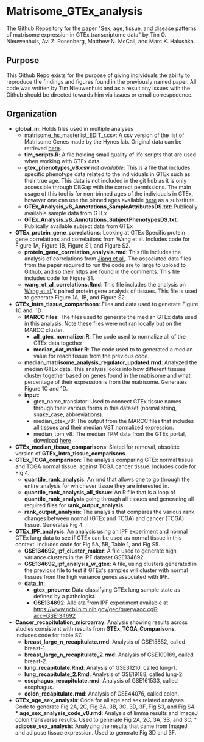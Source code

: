 # Matrisome_GTEx_analysis
The Github Repository for the paper "Sex, age, tissue, and disease patterns of matrisome expression in GTEx transcriptome data" by Tim O. Nieuwenhuis, Avi Z. Rosenberg, Matthew N. McCall, and Marc K. Halushka. 

## Purpose
This Github Repo exists for the purpose of giving individuals the ability to reproduce the findings and figures found in the previously named paper. All code was written by Tim Nieuwenhuis and as a result any issues with the Github should be directed towards him via issues or email correspodence. 

## Organization
* **global_in**: Holds files used in multiple analyses
    *  matrisome_hs_masterlist_EDIT_r.csv: A csv version of the list of Matrisome Genes made by the Hynes lab. Original data can be retrieved [here](http://matrisomeproject.mit.edu/static/media/uploads/Logos/.thumbnails/excel-2010-icon.jpg/excel-2010-icon-40x30.jpg).
    *  **tim_scripts.R**: A file holding small quality of life scripts that are used when working with GTEx data.
    *  **gtex_phenotypes_v8.csv** *not available*: This is a file that includes specific phenotype data related to the individuals in GTEx such as their true age. This data is not included in the git hub as it is only accessible through DBGap with the correct permissions. The main usage of this tool is for non-binned ages of the individuals in GTEx, however one can use the binned ages available [here](https://storage.googleapis.com/gtex_analysis_v8/annotations/GTEx_Analysis_v8_Annotations_SubjectPhenotypesDD.xlsx) as a substitute. 
    *  **GTEx_Analysis_v8_Annotations_SampleAttributesDS.txt**: Publically available sample data from GTEx
    *  **GTEx_Analysis_v8_Annotations_SubjectPhenotypesDS.txt**: Publically available subject data from GTEx
* **GTEx_protein_gene_correlations**: Looking at GTEx Specific protein gene correlations and correlations from Wang et al. Includes code for Figure 1A, Figure 1B, Figure S1, and Figure S2.
  * **protein_gene_correlation_analysis.rmd**: This file includes the analysis of correlations from [Jiang et al.](https://www.sciencedirect.com/science/article/pii/S0092867420310783). The associated data files from the paper required to run the code are to large to upload to Github, and so their https are found in the comments. This file includes code for Figure S1.
  * **wang_et_al_correlations.Rmd**: This file includes the analysis on [Wang et al.](https://www.ncbi.nlm.nih.gov/pmc/articles/PMC6379049/)'s paired protein gene analysis of tissues. This file is used to generate Figure 1A, 1B, and Figure S2. 
* **GTEx_intra_tissue_comparisons**: Files and data used to generate Figure 1C and. 1D
  * **MARCC files**: The files used to generate the median GTEx data used in this analysis. Note these files were not ran locally but on the MARCC cluster.
      * **all_gtex_normalizer.R**: The code used to normalize all of the GTEx data together
      * **median_dat_maker.R**: The code used to  to generated a median value for reach tissue from the previous code.
   * **median_matrisome_analysis_regulator_updated.rmd**: Analyzed the median GTEx data. This analysis looks into how different tissues cluster together based on genes found in the matrisome and what percentage of their expression is from the matrisome. Generates Figure 1C and 1D.
   * **input**:
      * gtex_name_translator: Used to connect GTEx tissue names through their various forms in this dataset (normal string, snake_case, abbreviations).
      * median_gtex_v8: The output from the MARCC files that includes all tissues and their median VST normalized expression.
      * median_tpm_v8: The median TPM data from the GTEx portal, download [here](https://storage.googleapis.com/gtex_analysis_v8/rna_seq_data/GTEx_Analysis_2017-06-05_v8_RNASeQCv1.1.9_gene_tpm.gct.gz)
* **GTEx_median_tissue_comparisons**: Slated for removal, obsolete version of **GTEx_intra_tissue_comparisons**.
* **GTEx_TCGA_comparison**: The analysis comparing GTEx normal tissue and TCGA normal tissue, against TCGA cancer tissue. Includes code for Fig 4.
   * **quantile_rank_analysis**: An rmd that allows one to go through the entire analysis for whichever tissue they are interested in.
   * **quantile_rank_analysis_all_tissue**: An R file that is a loop of **quantile_rank_analysis** going through all tissues and generating all required files for **rank_output_analysis**.
   * **rank_output_analysis**: The analysis that compares the various rank changes between normal (GTEx and TCGA) and cancer (TCGA) tissue. Generates Fig 4.
* **GTEx_IPF_analysis**: An analysis using an IPF experiment and normal GTEx lung data to see if GTEx can be used as normal tissue in this context. Includes code for Fig 5A, 5B, Table 1, and Fig S5.
   * **GSE134692_ipf_cluster_maker**: A file used to generate high variance clusters in the IPF dataset GSE134692.
   * **GSE134692_ipf_analysis_w_gtex**: A file, using clusters generated in the previous file to test if GTEx's samples will cluster with normal tissues from the high variance genes associated with IPF.
   * **data_in**:
      * **gtex_pneumo**: Data classifying GTEx lung sample state as defined by a pathologist.
      * **GSE134692**: Alld ata from IPF experiment available at https://www.ncbi.nlm.nih.gov/geo/query/acc.cgi?acc=GSE134692
* **Cancer_recapitulation_microarray**: Analysis showing results across studies consistent with results from **GTEx_TCGA_Comparisons**. Includes code for table S7.
   * **breast_large_n_recapitulate.rmd**: Analysis of GSE15852, called breast-1.
   * **breast_large_n_recapitulate_2.rmd**: Analysis of GSE109169, called breast-2.
   * **lung_recapitulate.Rmd**: Analysis of GSE31210, called lung-1.
   * **lung_recapitulate_2.Rmd**: Analysis of GSE19188, called lung-2.
   * **esophagus_recapitulate.rmd**: Analysis of GSE161533, called esophagus.
   * **colon_recapitulate.rmd**: Analysis of GSE44076, called colon.
* **GTEx_age_sex_analysis**: Code for all age and sex related analyses. Code to generate Fig 2A, 2C, Fig 3A, 3B, 3C, 3D, 3F, Fig S3, and Fig S4.
      * **age_sex_analysis_code_v8.rmd**: Analysis of limma results and ImageJ colon transverse results. Used to generate Fig 2A, 2C, 3A, 3B, and 3C.
      * **adipose_sex_analysis**: Analyzing the results that came from ImageJ and adipose tissue expression. Used to generate Fig 3D and 3F.


